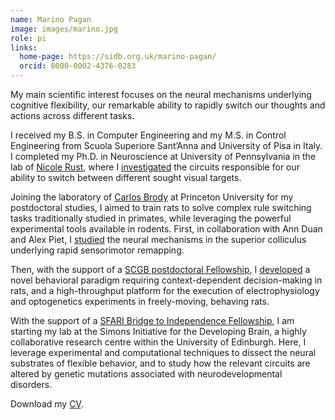 ```yaml
---
name: Marino Pagan
image: images/marino.jpg
role: pi
links:
  home-page: https://sidb.org.uk/marino-pagan/
  orcid: 0000-0002-4376-0283
---
```


My main scientific interest focuses on the neural mechanisms underlying cognitive flexibility, our remarkable ability to rapidly switch our thoughts and actions across different tasks.

I received my B.S. in Computer Engineering and my M.S. in Control Engineering from Scuola Superiore Sant’Anna and University of Pisa in Italy. I completed my Ph.D. in Neuroscience at University of Pennsylvania in the lab of [Nicole Rust](https://www.sas.upenn.edu/psych/rust-lab/index.html), where I [investigated](https://www.nature.com/articles/nn.3433) the circuits responsible for our ability to switch between different sought visual targets.

Joining the laboratory of [Carlos Brody](http://brodylab.org/) at Princeton University for my postdoctoral studies, I aimed to train rats to solve complex rule switching tasks traditionally studied in primates, while leveraging the powerful experimental tools available in rodents. First, in collaboration with Ann Duan and Alex Piet, I [studied](https://www.nature.com/articles/s41593-021-00865-x) the neural mechanisms in the superior colliculus underlying rapid sensorimotor remapping.

Then, with the support of a [SCGB postdoctoral Fellowship](https://www.simonsfoundation.org/people/marino-pagan/), I [developed](https://doi.org/gsx659) a novel behavioral paradigm requiring context-dependent decision-making in rats, and a high-throughput platform for the execution of electrophysiology and optogenetics experiments in freely-moving, behaving rats. 

With the support of a [SFARI Bridge to Independence Fellowship](https://www.sfari.org/people/marino-pagan/), I am starting my lab at the Simons Initiative for the Developing Brain, a highly collaborative research centre within the University of Edinburgh. Here, I leverage experimental and computational techniques to dissect the neural substrates of flexible behavior, and to study how the relevant circuits are altered by genetic mutations associated with neurodevelopmental disorders.

Download my [CV](https://www.marinopagan.com/pagan_lab/assets/CV_Pagan.pdf).
